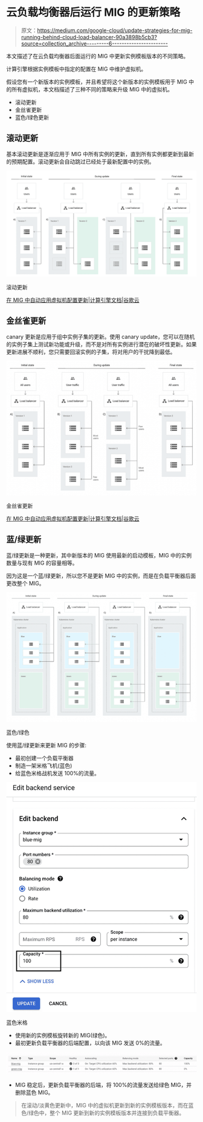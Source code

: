 # 云负载均衡器后运行 MIG 的更新策略

> 原文：<https://medium.com/google-cloud/update-strategies-for-mig-running-behind-cloud-load-balancer-90a3898b5cb3?source=collection_archive---------6----------------------->

本文描述了在云负载均衡器后面运行的 MIG 中更新实例模板版本的不同策略。

计算引擎根据实例模板中指定的配置在 MIG 中维护虚拟机。

假设您有一个新版本的实例模板，并且希望将这个新版本的实例模板用于 MIG 中的所有虚拟机，本文档描述了三种不同的策略来升级 MIG 中的虚拟机。

*   滚动更新
*   金丝雀更新
*   蓝色/绿色更新

## 滚动更新

基本滚动更新是逐渐应用于 MIG 中所有实例的更新，直到所有实例都更新到最新的预期配置。滚动更新会自动跳过已经处于最新配置中的实例。

![](img/f4545d6cfe5f1e8ed53834e6c5cf3897.png)

滚动更新

[在 MIG 中自动应用虚拟机配置更新|计算引擎文档|谷歌云](https://cloud.google.com/compute/docs/instance-groups/rolling-out-updates-to-managed-instance-groups#starting_a_basic_rolling_update)

## 金丝雀更新

canary 更新是应用于组中实例子集的更新。使用 canary update，您可以在随机的实例子集上测试新功能或升级，而不是对所有实例进行潜在的破坏性更新。如果更新进展不顺利，您只需要回滚实例的子集，将对用户的干扰降到最低。

![](img/030e465e7400e8502cbb79c2c3f02026.png)

金丝雀更新

[在 MIG 中自动应用虚拟机配置更新|计算引擎文档|谷歌云](https://cloud.google.com/compute/docs/instance-groups/rolling-out-updates-to-managed-instance-groups#canary_updates)

## **蓝/绿更新**

蓝/绿更新是一种更新，其中新版本的 MIG 使用最新的启动模板，MIG 中的实例数量与现有 MIG 的容量相等。

因为这是一个蓝/绿更新，所以您不是更新 MIG 中的实例，而是在负载平衡器后面更改整个 MIG。

![](img/4b2417d41904ac82ec6597126f5e95aa.png)

蓝色/绿色

使用蓝/绿更新来更新 MIG 的步骤:

*   最初创建一个负载平衡器
*   制造一架米格飞机(蓝色)
*   给蓝色米格战机发送 100%的流量。

![](img/66a6b05724c9d36c654b44473bb8e407.png)

蓝色米格

*   使用新的实例模板旋转新的 MIG(绿色)。
*   最初更新负载平衡器的后端配置，以向该 MIG 发送 0%的流量。

![](img/c887dbc161337c319ebb85018ceddd01.png)

*   MIG 稳定后，更新负载平衡器的后端，将 100%的流量发送给绿色 MIG，并删除蓝色 MIG。

> 在滚动/淡黄色更新中，MIG 中的虚拟机更新到新的实例模板版本，而在蓝色/绿色中，整个 MIG 更新到新的实例模板版本并连接到负载平衡器。